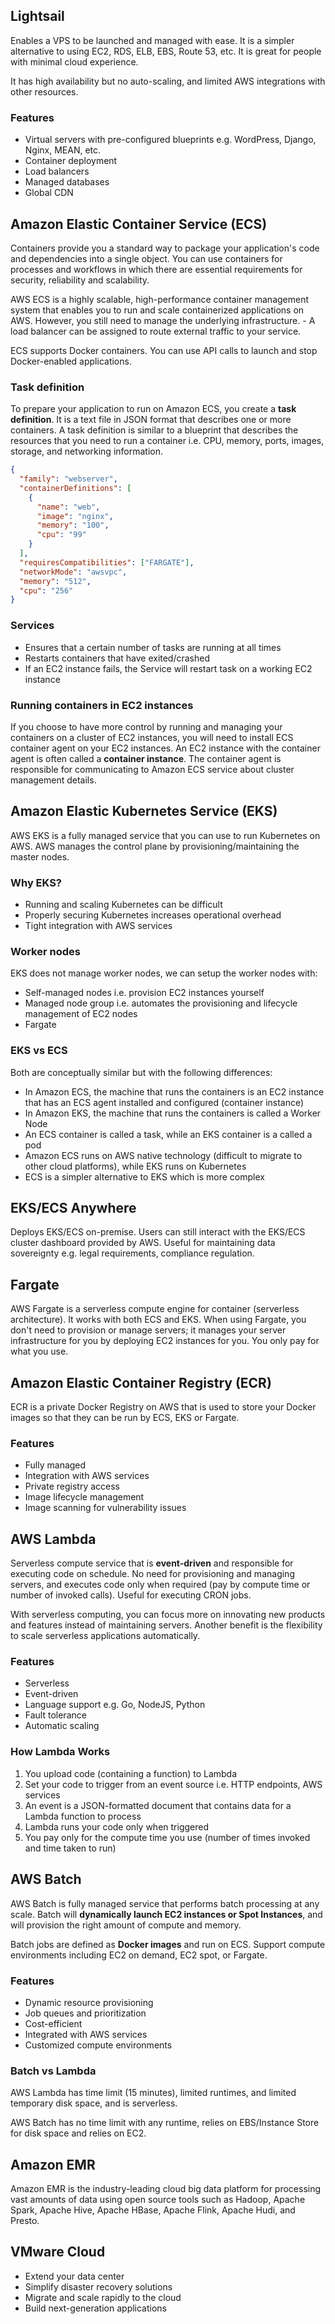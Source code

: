## Lightsail

Enables a VPS to be launched and managed with ease. It is a simpler alternative to using EC2, RDS, ELB, EBS, Route 53, etc. It is great for people with minimal cloud experience.

It has high availability but no auto-scaling, and limited AWS integrations with other resources.

### Features

- Virtual servers with pre-configured blueprints e.g. WordPress, Django, Nginx, MEAN, etc.
- Container deployment
- Load balancers
- Managed databases
- Global CDN

## Amazon Elastic Container Service (ECS)

Containers provide you a standard way to package your application's code and dependencies into a single object. You can use containers for processes and workflows in which there are essential requirements for security, reliability and scalability.

AWS ECS is a highly scalable, high-performance container management system that enables you to run and scale containerized applications on AWS. However, you still need to manage the underlying infrastructure. - A load balancer can be assigned to route external traffic to your service.

ECS supports Docker containers. You can use API calls to launch and stop Docker-enabled applications.

### Task definition

To prepare your application to run on Amazon ECS, you create a **task definition**. It is a text file in JSON format that describes one or more containers. A task definition is similar to a blueprint that describes the resources that you need to run a container i.e. CPU, memory, ports, images, storage, and networking information.

```json
{
  "family": "webserver",
  "containerDefinitions": [
    {
      "name": "web",
      "image": "nginx",
      "memory": "100",
      "cpu": "99"
    }
  ],
  "requiresCompatibilities": ["FARGATE"],
  "networkMode": "awsvpc",
  "memory": "512",
  "cpu": "256"
}
```

### Services

- Ensures that a certain number of tasks are running at all times
- Restarts containers that have exited/crashed
- If an EC2 instance fails, the Service will restart task on a working EC2 instance

### Running containers in EC2 instances

If you choose to have more control by running and managing your containers on a cluster of EC2 instances, you will need to install ECS container agent on your EC2 instances. An EC2 instance with the container agent is often called a **container instance**. The container agent is responsible for communicating to Amazon ECS service about cluster management details.

## Amazon Elastic Kubernetes Service (EKS)

AWS EKS is a fully managed service that you can use to run Kubernetes on AWS. AWS manages the control plane by provisioning/maintaining the master nodes.

### Why EKS?

- Running and scaling Kubernetes can be difficult
- Properly securing Kubernetes increases operational overhead
- Tight integration with AWS services

### Worker nodes

EKS does not manage worker nodes, we can setup the worker nodes with:

- Self-managed nodes i.e. provision EC2 instances yourself
- Managed node group i.e. automates the provisioning and lifecycle management of EC2 nodes
- Fargate

### EKS vs ECS

Both are conceptually similar but with the following differences:

- In Amazon ECS, the machine that runs the containers is an EC2 instance that has an ECS agent installed and configured (container instance)
- In Amazon EKS, the machine that runs the containers is called a Worker Node
- An ECS container is called a task, while an EKS container is a called a pod
- Amazon ECS runs on AWS native technology (difficult to migrate to other cloud platforms), while EKS runs on Kubernetes
- ECS is a simpler alternative to EKS which is more complex

## EKS/ECS Anywhere

Deploys EKS/ECS on-premise. Users can still interact with the EKS/ECS cluster dashboard provided by AWS. Useful for maintaining data sovereignty e.g. legal requirements, compliance regulation.

## Fargate

AWS Fargate is a serverless compute engine for container (serverless architecture). It works with both ECS and EKS. When using Fargate, you don't need to provision or manage servers; it manages your server infrastructure for you by deploying EC2 instances for you. You only pay for what you use.

## Amazon Elastic Container Registry (ECR)

ECR is a private Docker Registry on AWS that is used to store your Docker images so that they can be run by ECS, EKS or Fargate.

### Features

- Fully managed
- Integration with AWS services
- Private registry access
- Image lifecycle management
- Image scanning for vulnerability issues

## AWS Lambda

Serverless compute service that is **event-driven** and responsible for executing code on schedule. No need for provisioning and managing servers, and executes code only when required (pay by compute time or number of invoked calls). Useful for executing CRON jobs.

With serverless computing, you can focus more on innovating new products and features instead of maintaining servers. Another benefit is the flexibility to scale serverless applications automatically.

### Features

- Serverless
- Event-driven
- Language support e.g. Go, NodeJS, Python
- Fault tolerance
- Automatic scaling

### How Lambda Works

1. You upload code (containing a function) to Lambda
2. Set your code to trigger from an event source i.e. HTTP endpoints, AWS services
3. An event is a JSON-formatted document that contains data for a Lambda function to process
4. Lambda runs your code only when triggered
5. You pay only for the compute time you use (number of times invoked and time taken to run)

## AWS Batch

AWS Batch is fully managed service that performs batch processing at any scale. Batch will **dynamically launch EC2 instances or Spot Instances**, and will provision the right amount of compute and memory.

Batch jobs are defined as **Docker images** and run on ECS. Support compute environments including EC2 on demand, EC2 spot, or Fargate.

### Features

- Dynamic resource provisioning
- Job queues and prioritization
- Cost-efficient
- Integrated with AWS services
- Customized compute environments

### Batch vs Lambda

AWS Lambda has time limit (15 minutes), limited runtimes, and limited temporary disk space, and is serverless.

AWS Batch has no time limit with any runtime, relies on EBS/Instance Store for disk space and relies on EC2.

## Amazon EMR

Amazon EMR is the industry-leading cloud big data platform for processing vast amounts of data using open source tools such as Hadoop, Apache Spark, Apache Hive, Apache HBase, Apache Flink, Apache Hudi, and Presto.

## VMware Cloud

- Extend your data center
- Simplify disaster recovery solutions
- Migrate and scale rapidly to the cloud
- Build next-generation applications
